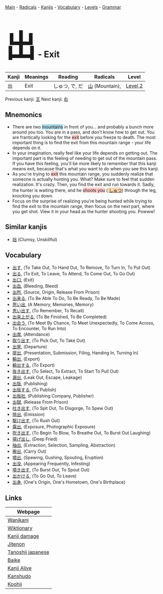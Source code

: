 <style> bigfont {font-size: 100px}</style>
[Main](../index.md) -
[Radicals](../radicals.md) -
[Kanjis](../kanjis.md) -
[Vocabulary](../vocabulary.md) -
[Levels](../levels.md) -
[Grammar](../grammar.md)
# <bigfont> 出</bigfont> - Exit 

| Kanji | Meanings | Reading | Radicals | Level |
| --- | --- | --- | --- | --- |
| 出 | Exit | しゅつ, で, だ | [山](../radicals/山.md) (Mountain),  | [Level 2](../levels/wk_level2.md) |

Previous kanji: [王](王.md) Next kanji: [右](右.md) 

## Mnemonics
 * There are two <span style="background-color:#ADD8E6"> mountains</span> in front of you... and probably a bunch more around you too. You are in a pass, and don't know how to get out. You are frantically looking for the <span style="background-color:#ffcccb"> exit</span> before you freeze to death. The most important thing is to find the exit from this mountain range - your life depends on it.
* In your imagination, really feel like your life depends on getting out. The important part is the feeling of needing to get out of the mountain pass. If you have this feeling, you'll be more likely to remember that this kanji means exit, because that's what you want to do when you see this kanji.
* As you're trying to <span style="background-color:#ffcccb"> exit</span> this mountain range, you suddenly realize that someone is actually hunting you. What? Make sure to feel that sudden realization. It's crazy. Then, you find the exit and run towards it. Sadly, the hunter is waiting there, and he <span style="background-color:#ffcccb"> shoots you</span> (<span style="background-color:#fed8b1"> [しゅつ](https://jisho.org/search/しゅつ)</span>) through the leg, knocking you down.
* Focus on the surprise of realizing you're being hunted while trying to find the exit to the mountain range, then focus on the next part, where you get shot. View it in your head as the hunter shooting you. Powww!


## Similar kanjis
 * [拙](拙.md) (Clumsy, Unskillful)


## Vocabulary
 * [出す](../vocabulary/出.md), (To Take Out, To Hand Out, To Remove, To Turn In, To Put Out)
* [出る](../vocabulary/出.md), (To Exit, To Leave, To Attend, To Come Out, To Go Out)
* [出口](../vocabulary/出.md), (Exit)
* [出血](../vocabulary/出.md), (Bleeding, Bleed)
* [出所](../vocabulary/出.md), (Source, Origin, Release From Prison)
* [出来る](../vocabulary/出.md), (To Be Able To Do, To Be Ready, To Be Made)
* [思い出](../vocabulary/出.md), (A Memory, Memories, Memory)
* [思い出す](../vocabulary/出.md), (To Remember, To Recall)
* [出来上がる](../vocabulary/出.md), (To Be Finished, To Be Completed)
* [出会う](../vocabulary/出.md), (To Meet By Chance, To Meet Unexpectedly, To Come Across, To Encounter, To Run Into)
* [出席](../vocabulary/出.md), (Attendance)
* [取り出す](../vocabulary/出.md), (To Pick Out, To Take Out)
* [出発](../vocabulary/出.md), (Departure)
* [提出](../vocabulary/出.md), (Presentation, Submission, Filing, Handing In, Turning In)
* [輸出](../vocabulary/出.md), (Export)
* [輸出する](../vocabulary/出.md), (To Export)
* [抜き出す](../vocabulary/出.md), (To Select, To Extract, To Start To Pull Out)
* [漏出](../vocabulary/出.md), (Leak Out, Escape, Leakage)
* [出版](../vocabulary/出.md), (Publishing)
* [出版する](../vocabulary/出.md), (To Publish)
* [出版社](../vocabulary/出.md), (Publishing Company, Publisher)
* [出獄](../vocabulary/出.md), (Release From Prison)
* [吐き出す](../vocabulary/出.md), (To Spit Out, To Disgorge, To Spew Out)
* [排出](../vocabulary/出.md), (Emission)
* [駆け出す](../vocabulary/出.md), (To Rush Out)
* [露出](../vocabulary/出.md), (Exposure, Photographic Exposure)
* [吹き出す](../vocabulary/出.md), (To Begin To Blow, To Breathe Out, To Burst Out Laughing)
* [揚げ出し](../vocabulary/出.md), (Deep Fried)
* [抽出](../vocabulary/出.md), (Extraction, Selection, Sampling, Abstraction)
* [搬出](../vocabulary/出.md), (Carry Out)
* [噴出](../vocabulary/出.md), (Spewing, Gushing, Spouting, Eruption)
* [出没](../vocabulary/出.md), (Appearing Frequently, Infesting)
* [噴き出す](../vocabulary/出.md), (To Burst Out, To Spout Out)
* [出かける](../vocabulary/出.md), (To Go Out, To Leave)
* [出身](../vocabulary/出.md), (One's Origin, One's Hometown, One's Birthplace)



## Links 

| Webpage |
| --- |
| [Wanikani          ](https://www.wanikani.com/kanji/出) |
| [Wiktionary        ](https://en.wiktionary.org/wiki/出) |
| [Kanji damage      ](http://www.kanjidamage.com/kanji/search?utf8=✓&q=出) |
| [Jitenon           ](https://jitenon.com/kanji/出) |
| [Tanoshii japanese ](https://www.tanoshiijapanese.com/dictionary/kanji.cfm?k=出) |
| [Baike             ](https://baike.baidu.com/item/出) |
| [Kanji Alive       ](https://app.kanjialive.com/出) |
| [Kanshudo          ](https://www.kanshudo.com/searchmn?q=出) |
| [Koohii            ](https://kanji.koohii.com/study/kanji/出) |
